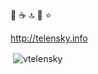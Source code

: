 👋 :coffee: :top: :rocket: :star:

http://telensky.info

<p>&nbsp;<img align="center" src="https://github-readme-stats.vercel.app/api?username=vtelensky&show_icons=true&count_private=true" alt="vtelensky" /></p> 

<!--
**vtelensky/vtelensky** is a ✨ _special_ ✨ repository because its `README.md` (this file) appears on your GitHub profile.

Here are some ideas to get you started:

- 🔭 I’m currently working on ...
- 🌱 I’m currently learning ...
- 👯 I’m looking to collaborate on ...
- 🤔 I’m looking for help with ...
- 💬 Ask me about ...
- 📫 How to reach me: ...
- 😄 Pronouns: ...
- ⚡ Fun fact: ...
-->
